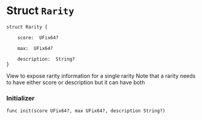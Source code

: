 # Struct `Rarity`

```cadence
struct Rarity {

    score:  UFix64?

    max:  UFix64?

    description:  String?
}
```

View to expose rarity information for a single rarity
Note that a rarity needs to have either score or description but it can
have both

### Initializer

```cadence
func init(score UFix64?, max UFix64?, description String?)
```


